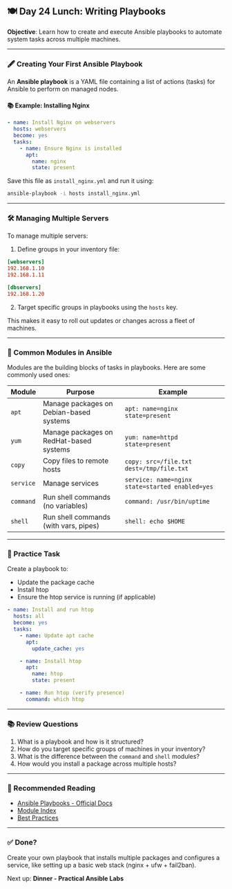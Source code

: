 ## 🍽️ Day 24 Lunch: Writing Playbooks

**Objective**: Learn how to create and execute Ansible playbooks to automate system tasks across multiple machines.

---

### 🖋️ Creating Your First Ansible Playbook

An **Ansible playbook** is a YAML file containing a list of actions (tasks) for Ansible to perform on managed nodes.

#### 📚 Example: Installing Nginx

```yaml
- name: Install Nginx on webservers
  hosts: webservers
  become: yes
  tasks:
    - name: Ensure Nginx is installed
      apt:
        name: nginx
        state: present
```

Save this file as `install_nginx.yml` and run it using:

```bash
ansible-playbook -i hosts install_nginx.yml
```

---

### 🛠️ Managing Multiple Servers

To manage multiple servers:

1. Define groups in your inventory file:

```ini
[webservers]
192.168.1.10
192.168.1.11

[dbservers]
192.168.1.20
```

2. Target specific groups in playbooks using the `hosts` key.

This makes it easy to roll out updates or changes across a fleet of machines.

---

### 🔹 Common Modules in Ansible

Modules are the building blocks of tasks in playbooks. Here are some commonly used ones:

| Module    | Purpose                                 | Example                                         |
| --------- | --------------------------------------- | ----------------------------------------------- |
| `apt`     | Manage packages on Debian-based systems | `apt: name=nginx state=present`                 |
| `yum`     | Manage packages on RedHat-based systems | `yum: name=httpd state=present`                 |
| `copy`    | Copy files to remote hosts              | `copy: src=/file.txt dest=/tmp/file.txt`        |
| `service` | Manage services                         | `service: name=nginx state=started enabled=yes` |
| `command` | Run shell commands (no variables)       | `command: /usr/bin/uptime`                      |
| `shell`   | Run shell commands (with vars, pipes)   | `shell: echo $HOME`                             |

---

### 🤔 Practice Task

Create a playbook to:

* Update the package cache
* Install htop
* Ensure the htop service is running (if applicable)

```yaml
- name: Install and run htop
  hosts: all
  become: yes
  tasks:
    - name: Update apt cache
      apt:
        update_cache: yes

    - name: Install htop
      apt:
        name: htop
        state: present

    - name: Run htop (verify presence)
      command: which htop
```

---

### 📚 Review Questions

1. What is a playbook and how is it structured?
2. How do you target specific groups of machines in your inventory?
3. What is the difference between the `command` and `shell` modules?
4. How would you install a package across multiple hosts?

---

### 📖 Recommended Reading

* [Ansible Playbooks - Official Docs](https://docs.ansible.com/ansible/latest/user_guide/playbooks.html)
* [Module Index](https://docs.ansible.com/ansible/latest/collections/index_module.html)
* [Best Practices](https://docs.ansible.com/ansible/latest/user_guide/playbooks_best_practices.html)

---

### ✅ Done?

Create your own playbook that installs multiple packages and configures a service, like setting up a basic web stack (nginx + ufw + fail2ban).

Next up: **Dinner - Practical Ansible Labs**
